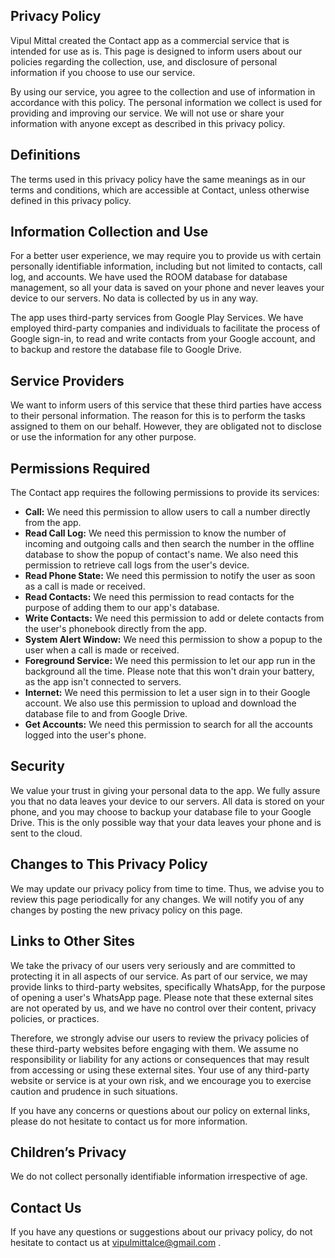 ## Privacy Policy

Vipul Mittal created the Contact app as a commercial service that is intended for use as is. This page is designed to inform users about our policies regarding the collection, use, and disclosure of personal information if you choose to use our service.

By using our service, you agree to the collection and use of information in accordance with this policy. The personal information we collect is used for providing and improving our service. We will not use or share your information with anyone except as described in this privacy policy.

## Definitions

The terms used in this privacy policy have the same meanings as in our terms and conditions, which are accessible at Contact, unless otherwise defined in this privacy policy.

## Information Collection and Use

For a better user experience, we may require you to provide us with certain personally identifiable information, including but not limited to contacts, call log, and accounts. We have used the ROOM database for database management, so all your data is saved on your phone and never leaves your device to our servers. No data is collected by us in any way.

The app uses third-party services from Google Play Services. We have employed third-party companies and individuals to facilitate the process of Google sign-in, to read and write contacts from your Google account, and to backup and restore the database file to Google Drive.

## Service Providers

We want to inform users of this service that these third parties have access to their personal information. The reason for this is to perform the tasks assigned to them on our behalf. However, they are obligated not to disclose or use the information for any other purpose.

## Permissions Required

The Contact app requires the following permissions to provide its services:

- **Call:** We need this permission to allow users to call a number directly from the app.
- **Read Call Log:** We need this permission to know the number of incoming and outgoing calls and then search the number in the offline database to show the popup of contact's name. We also need this permission to retrieve call logs from the user's device.
- **Read Phone State:** We need this permission to notify the user as soon as a call is made or received.
- **Read Contacts:** We need this permission to read contacts for the purpose of adding them to our app's database.
- **Write Contacts:** We need this permission to add or delete contacts from the user's phonebook directly from the app.
- **System Alert Window:** We need this permission to show a popup to the user when a call is made or received.
- **Foreground Service:** We need this permission to let our app run in the background all the time. Please note that this won't drain your battery, as the app isn't connected to servers.
- **Internet:** We need this permission to let a user sign in to their Google account. We also use this permission to upload and download the database file to and from Google Drive.
- **Get Accounts:** We need this permission to search for all the accounts logged into the user's phone.

## Security
We value your trust in giving your personal data to the app. We fully assure you that no data leaves your device to our servers. All data is stored on your phone, and you may choose to backup your database file to your Google Drive. This is the only possible way that your data leaves your phone and is sent to the cloud.

## Changes to This Privacy Policy

We may update our privacy policy from time to time. Thus, we advise you to review this page periodically for any changes. We will notify you of any changes by posting the new privacy policy on this page.

## Links to Other Sites
We take the privacy of our users very seriously and are committed to protecting it in all aspects of our service. As part of our service, we may provide links to third-party websites, specifically WhatsApp, for the purpose of opening a user's WhatsApp page. Please note that these external sites are not operated by us, and we have no control over their content, privacy policies, or practices.

Therefore, we strongly advise our users to review the privacy policies of these third-party websites before engaging with them. We assume no responsibility or liability for any actions or consequences that may result from accessing or using these external sites. Your use of any third-party website or service is at your own risk, and we encourage you to exercise caution and prudence in such situations.

If you have any concerns or questions about our policy on external links, please do not hesitate to contact us for more information.

## Children’s Privacy
We do not collect personally identifiable information irrespective of age.

## Contact Us

If you have any questions or suggestions about our privacy policy, do not hesitate to contact us at vipulmittalce@gmail.com .
